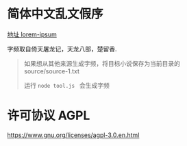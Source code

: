 # 简体中文乱文假序

[地址 lorem-ipsum](https://vitock.github.io/lorem-ipsum/)

字频取自倚天屠龙记，天龙八部，楚留香.

> 如果想从其他来源生成字频，将目标小说保存为当前目录的source/source-1.txt
>
> 运行 `node tool.js ` 会生成字频


# 许可协议 AGPL


https://www.gnu.org/licenses/agpl-3.0.en.html

